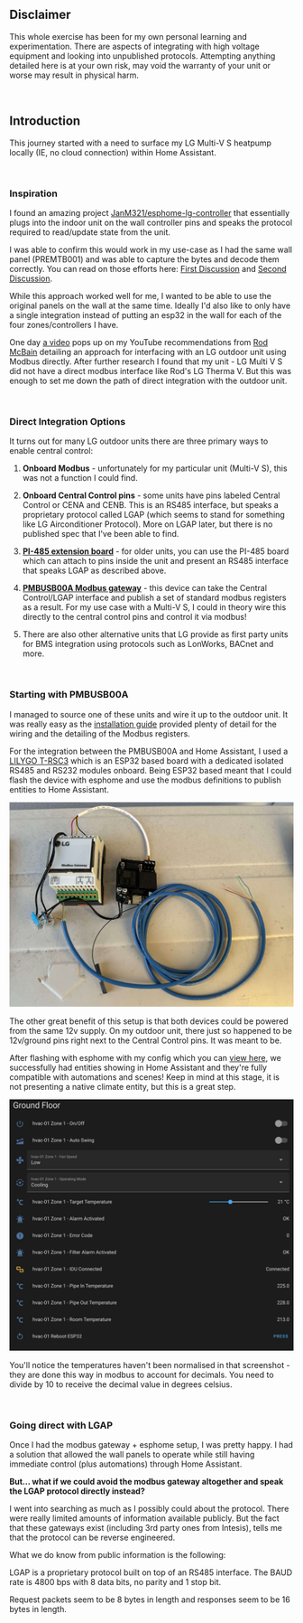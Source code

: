 ## Disclaimer
This whole exercise has been for my own personal learning and experimentation. There are aspects of integrating with high voltage equipment and looking into unpublished protocols. Attempting anything detailed here is at your own risk, may void the warranty of your unit or worse may result in physical harm.

<br/>

## Introduction

This journey started with a need to surface my LG Multi-V S heatpump locally (IE, no cloud connection) within Home Assistant.

<br/>

### Inspiration

I found an amazing project [JanM321/esphome-lg-controller](https://github.com/JanM321/esphome-lg-controller) that essentially plugs into the indoor unit on the wall controller pins and speaks the protocol required to read/update state from the unit.

I was able to confirm this would work in my use-case as I had the same wall panel (PREMTB001) and was able to capture the bytes and decode them correctly. You can read on those efforts here: [First Discussion](https://github.com/JanM321/esphome-lg-controller/issues/1#issuecomment-1636972289) and [Second Discussion](https://github.com/JanM321/esphome-lg-controller/issues/2).

While this approach worked well for me, I wanted to be able to use the original panels on the wall at the same time. Ideally I'd also like to only have a single integration instead of putting an esp32 in the wall for each of the four zones/controllers I have.

One day [a video](https://www.youtube.com/embed/Xuj2YFZ5zME?si=3Ovf-9DifcNpapcV) pops up on my YouTube recommendations from [Rod McBain](https://www.youtube.com/@RodMcBain) detailing an approach for interfacing with an LG outdoor unit using Modbus directly. After further research I found that my unit - LG Multi V S did not have a direct modbus interface like Rod's LG Therma V. But this was enough to set me down the path of direct integration with the outdoor unit.

<br/>

### Direct Integration Options

It turns out for many LG outdoor units there are three primary ways to enable central control:

1. **Onboard Modbus** - unfortunately for my particular unit (Multi-V S), this was not a function I could find. 

2. **Onboard Central Control pins** - some units have pins labeled Central Control or CENA and CENB. This is an RS485 interface, but speaks a proprietary protocol called LGAP (which seems to stand for something like LG Airconditioner Protocol). More on LGAP later, but there is no published spec that I've been able to find.

3. [**PI-485 extension board**](https://www.lgvrf.ca/en/products/pi~485) - for older units, you can use the PI-485 board which can attach to pins inside the unit and present an RS485 interface that speaks LGAP as described above.

4. [**PMBUSB00A Modbus gateway**](https://api.library.loxone.com/downloader/file/246/LG%20PMBUSB00A%20%20Installation%20guide.pdf) - this device can take the Central Control/LGAP interface and publish a set of standard modbus registers as a result. For my use case with a Multi-V S, I could in theory wire this directly to the central control pins and control it via modbus!

5. There are also other alternative units that LG provide as first party units for BMS integration using protocols such as LonWorks, BACnet and more.

<br/>

### Starting with PMBUSB00A
I managed to source one of these units and wire it up to the outdoor unit. It was really easy as the [installation guide](https://api.library.loxone.com/downloader/file/246/LG%20PMBUSB00A%20%20Installation%20guide.pdf) provided plenty of detail for the wiring and the detailing of the Modbus registers. 

For the integration between the PMBUSB00A and Home Assistant, I used a [LILYGO T-RSC3](https://www.lilygo.cc/products/t-rsc3) which is an ESP32 based board with a dedicated isolated RS485 and RS232 modules onboard. Being ESP32 based meant that I could flash the device with esphome and use the modbus definitions to publish entities to Home Assistant.

![wiring with T-RSC3](./images/IMG_2713.jpg)

The other great benefit of this setup is that both devices could be powered from the same 12v supply. On my outdoor unit, there just so happened to be 12v/ground pins right next to the Central Control pins. It was meant to be.

After flashing with esphome with my config which you can [view here](./ref/modbus_esphome.yaml), we successfully had entities showing in Home Assistant and they're fully compatible with automations and scenes! Keep in mind at this stage, it is not presenting a native climate entity, but this is a great step.

![homeassistant](./images/PHOTO-2023-10-12-17-15-05.jpg)

You'll notice the temperatures haven't been normalised in that screenshot - they are done this way in modbus to account for decimals. You need to divide by 10 to receive the decimal value in degrees celsius.

<br/>

### Going direct with LGAP

Once I had the modbus gateway + esphome setup, I was pretty happy. I had a solution that allowed the wall panels to operate while still having immediate control (plus automations) through Home Assistant. 

**But... what if we could avoid the modbus gateway altogether and speak the LGAP protocol directly instead?**

I went into searching as much as I possibly could about the protocol. There were really limited amounts of information available publicly. But the fact that these gateways exist (including 3rd party ones from Intesis), tells me that the protocol can be reverse engineered.

What we do know from public information is the following:

LGAP is a proprietary protocol built on top of an RS485 interface. The BAUD rate is 4800 bps with 8 data bits, no parity and 1 stop bit.

Request packets seem to be 8 bytes in length and responses seem to be 16 bytes in length.
